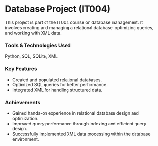 # Database Project (IT004)
This project is part of the IT004 course on database management. It involves creating and managing a relational database, optimizing queries, and working with XML data.

### Tools & Technologies Used
Python, SQL, SQLite, XML
### Key Features
- Created and populated relational databases.
- Optimized SQL queries for better performance.
- Integrated XML for handling structured data.
### Achievements
- Gained hands-on experience in relational database design and optimization.
- Improved query performance through indexing and efficient query design.
- Successfully implemented XML data processing within the database environment.
